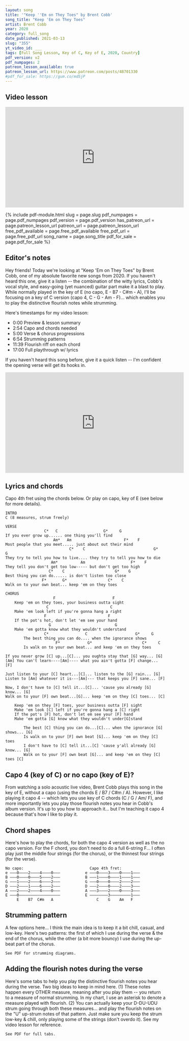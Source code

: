 ```yaml
---
layout: song
title: '"Keep ''Em on They Toes" by Brent Cobb'
song_title: "Keep 'Em on They Toes"
artist: Brent Cobb
year: 2020
category: full_song
date_published: 2021-03-13
slug: "355"
yt_video_id: ___
tags: [Full Song Lesson, Key of C, Key of E, 2020, Country]
pdf_version: v2
pdf_numpages: 2
patreon_lesson_available: true
patreon_lesson_url: https://www.patreon.com/posts/48701330
#pdf_for_sale: https://gum.co/mdSjP
---
```






## Video lesson

<iframe width="560" height="315" src="https://www.youtube.com/embed/T6gZp6HCKwI" frameborder="0" allow="accelerometer; autoplay; encrypted-media; gyroscope; picture-in-picture" allowfullscreen></iframe>

{% include pdf-module.html slug = page.slug pdf_numpages = page.pdf_numpages pdf_version = page.pdf_version has_patreon_url = page.patreon_lesson_url patreon_url = page.patreon_lesson_url free_pdf_available = page.free_pdf_available free_pdf_url = page.free_pdf_url song_name = page.song_title pdf_for_sale = page.pdf_for_sale %}

## Editor's notes

Hey friends! Today we're looking at "Keep 'Em on They Toes" by Brent Cobb, one of my absolute favorite new songs from 2020. If you haven't heard this one, give it a listen -- the combination of the witty lyrics, Cobb's vocal style, and easy-going (yet nuanced) guitar part make it a blast to play. While normally played in the key of E (no capo, E - B7 - C#m - A), I'll be focusing on a key of C version (capo 4, C - G - Am - F)... which enables you to play the distinctive flourish notes while strumming.

Here's timestamps for my video lesson:

- 0:00 Preview & lesson summary
- 2:54 Capo and chords needed
- 5:00 Verse & chorus progressions
- 6:54 Strumming patterns
- 11:39 Flourish riff on each chord
- 17:00 Full playthrough w/ lyrics

If you haven't heard this song before, give it a quick listen -- I'm confident the opening verse will get its hooks in.

<iframe width="560" height="315" src="https://www.youtube.com/embed/3DHTm_v1pTU" frameborder="0" allow="accelerometer; autoplay; encrypted-media; gyroscope; picture-in-picture" allowfullscreen></iframe>

## Lyrics and chords

Capo 4th fret using the chords below. Or play on capo, key of E (see below for more details).

    INTRO
    C (8 measures, strum freely)

    VERSE
                     C*   C                    G*     G
    If you ever grow up...... one thing you'll find
                         Am*   Am                       F*    F
    Most people that you meet..... just about out their mind
                                C*    C                              G*   G
    They try to tell you how to live.... they try to tell you how to die
                        Am*          Am                    F*    F
    They tell you don't get too low----- but don't get too high
                       C*    C                      G*    G
    Best thing you can do...... is don't listen too close
                    F*       G*                  C*    C
    Walk on to your own beat... keep 'em on they toes

    CHORUS
                         F                         F
        Keep 'em on they toes, your business outta sight
                      C                           C
        Make 'em look left if you're gonna hang a right
                     F                           F
        If the pot's hot, don't let 'em see your hand
                       G                            G
        Make 'em gotta know what they wouldn't understand
                     C*                C                     G*     G
            The best thing you can do.... when the ignorance shows
                          F*            G*                      C*     C
            Is walk on to your own beat... and keep 'em on they toes

    If you never grow [C] up...[C]... you oughta stay that [G] way... [G]
    [Am] You can't learn----[Am]---- what you ain't gotta [F] change... [F]

    Just listen to your [C] heart...[C]... listen to the [G] rain... [G]
    Listen to [Am] whatever it is---[Am]--- that keeps you [F] sane... [F]

    Now, I don't have to [C] tell it...[C]... 'cause you already [G] know... [G]
    Walk on to your [F] own beat...[G]... keep 'em on they [C] toes... [C]

        Keep 'em on they [F] toes, your business outta [F] sight
        Make 'em look [C] left if you're gonna hang a [C] right
        If the pot's [F] hot, don't let em see your [F] hand
        Make 'em gotta [G] know what they wouldn't under[G]stand

            The best [C] thing you can do...[C]... when the ignorance [G] shows... [G]
            Is walk on to your [F] own beat [G]... keep 'em on they [C] toes
            I don't have to [C] tell it...[C] 'cause y'all already [G] know... [G]
            Walk on to your [F] own beat [G]... and keep 'em on they [C] toes [C]

## Capo 4 (key of C) or no capo (key of E)?

From watching a solo acoustic live video, Brent Cobb plays this song in the key of E, without a capo (using the chords E / B7 / C#m / A). However, I like playing it capo 4 -- which lets you use key of C chords (C / G / Am/ F), and more importantly lets you play those flourish notes you hear in Cobb's album version. It's up to you how to approach it... but I'm teaching it capo 4 because that's how I like to play it.

## Chord shapes

Here's how to play the chords, for both the capo 4 version as well as the no capo version. For the F chord, you don't need to do a full 6-string F... I often play just the middle four strings (for the chorus), or the thinnest four strings (for the verse).

    No capo:                             Capo 4th fret:
    e –––0––––2––––4––––0–––           e –––0––––3––––0––––1–––
    B –––0––––0––––5––––2–––           B –––1––––0––––1––––1–––
    G –––1––––2––––6––––2–––           G –––0––––0––––2––––2–––
    D –––2––––1––––6––––2–––           D –––2––––0––––2––––3–––
    A –––2––––2––––4––––0–––           A –––3––––2––––0––––3–––
    E –––0––––––––––––––––––           E ––––––––3–––––––––1–––
         E    B7  C#m   A                   C    G    Am   F

## Strumming pattern

A few options here... I think the main idea is to keep it a bit chill, casual, and low-key. Here's two patterns: the first of which I use during the verse & the end of the chorus, while the other (a bit more bouncy) I use during the up-beat part of the chorus.

    See PDF for strumming diagrams.

## Adding the flourish notes during the verse

Here's some tabs to help you play the distinctive flourish notes you hear during the verse. Two big ideas to keep in mind here. (1) These notes happen every OTHER measure, meaning after you play them -- you return to a measure of normal strumming. In my chart, I use an asterisk to denote a measure played with flourish. (2) You can actually keep your D-DU-UDU strum going through both these measures... and play the flourish notes on the "U" up-strum notes of that pattern. Just make sure you keep the strum low-key & chill, only playing some of the strings (don't overdo it). See my video lesson for reference.

    See PDF for full tabs.
